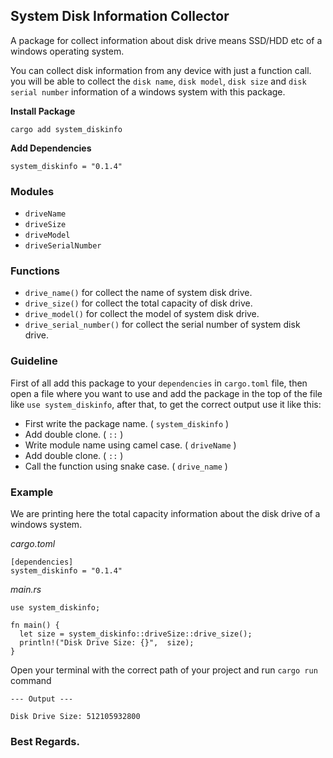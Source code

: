 ## System Disk Information Collector
A package for collect information about disk drive means SSD/HDD etc of a windows operating system.

You can collect disk information from any device with just a function call. you will be able to collect the `disk name`, `disk model`, `disk size` and `disk serial number` information of a windows system with this package.

**Install Package**
```
cargo add system_diskinfo
```

**Add Dependencies**
```
system_diskinfo = "0.1.4"
```

### **Modules**
- `driveName`
- `driveSize`
- `driveModel`
- `driveSerialNumber`

### **Functions**
- `drive_name()` for collect the name of system disk drive.
- `drive_size()` for collect the total capacity of disk drive.
- `drive_model()` for collect the model of system disk drive.
- `drive_serial_number()` for collect the serial number of system disk drive.

### **Guideline**
First of all add this package to your `dependencies` in `cargo.toml` file, then open a file where you want to use and add the package in the top of the file like `use system_diskinfo`, after that, to get the correct output use it like this: 
- First write the package name. ( `system_diskinfo` )
- Add double clone. ( `::` )
- Write module name using camel case. ( `driveName` )
- Add double clone. ( `::` )
- Call the function using snake case. ( `drive_name` )

### **Example**
We are printing here the total capacity information about the disk drive of a windows system.

*cargo.toml*
```
[dependencies]
system_diskinfo = "0.1.4"
```

*main.rs*
```
use system_diskinfo;

fn main() {
  let size = system_diskinfo::driveSize::drive_size();
  println!("Disk Drive Size: {}",  size);
}
```

Open your terminal with the correct path of your project and run `cargo run` command
```
--- Output ---

Disk Drive Size: 512105932800 
```

### Best Regards.
